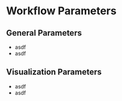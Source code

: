 # Workflow Parameters

<!--
JSON Schema Build ID: 1700465963_46a00bb8f717
-->

## General Parameters

- asdf
- asdf

## Visualization Parameters

- asdf
- asdf